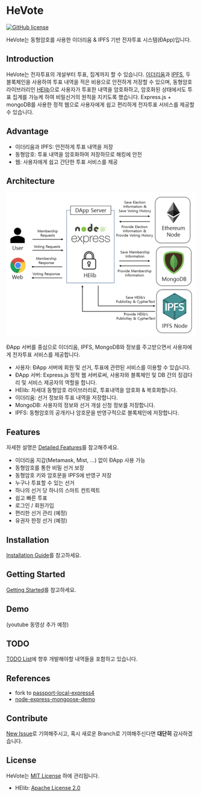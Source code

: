 # HeVote
[![GitHub license](https://img.shields.io/github/license/Naereen/StrapDown.js.svg)](https://github.com/HanBae/HeVote/blob/master/LICENSE)

HeVote는 동형암호를 사용한 이더리움 & IPFS 기반 전자투표 시스템(ÐApp)입니다.

## Introduction
HeVote는 전자투표의 개설부터 투표, 집계까지 할 수 있습니다.
[이더리움](https://www.ethereum.org/)과 [IPFS](https://ipfs.io/), 두 블록체인을 사용하여 투표 내역을 적은 비용으로 안전하게 저장할 수 있으며,
동형암호 라이브러리인 [HElib](https://github.com/shaih/HElib)으로 사용자가 투표한 내역을 암호화하고,
암호화된 상태에서도 투표 집계를 가능케 하여 비밀선거의 원칙을 지키도록 했습니다.
Express.js + mongoDB를 사용한 정적 웹으로 사용자에게 쉽고 편리하게 전자투표 서비스를 제공할 수 있습니다.

## Advantage
- 이더리움과 IPFS: 안전하게 투표 내역을 저장
- 동형암호: 투표 내역을 암호화하여 저장하므로 해킹에 안전
- 웹: 사용자에게 쉽고 간단한 투표 서비스를 제공

## Architecture
![architecture](https://github.com/HanBae/HeVote/blob/master/docs/images/architecture.png)

ÐApp 서버를 중심으로 이더리움, IPFS, MongoDB와 정보를 주고받으면서 사용자에게 전자투표 서비스를 제공합니다.
- 사용자: ÐApp 서버에 회원 및 선거, 투표에 관련된 서비스를 이용할 수 있습니다.
- ÐApp 서버: Express.js 정적 웹 서버로써, 사용자와 블록체인 및 DB 간의 징검다리 및 서비스 제공자의 역할을 합니다.
- HElib: 차세대 동형암호 라이브러리로, 투표내역을 암호화 & 복호화합니다.
- 이더리움: 선거 정보와 투표 내역을 저장합니다.
- MongoDB: 사용자의 정보와 선거 개설 신청 정보를 저장합니다.
- IPFS: 동형암호의 공개키나 암호문을 반영구적으로 블록체인에 저장합니다.

## Features
자세한 설명은 [Detailed Features](https://github.com/HanBae/HeVote/blob/master/docs/DETAILED_FEATURES.md)를 참고해주세요.
- 이더리움 지갑(Metamask, Mist, ...) 없이 ÐApp 사용 가능
- 동형암호를 통한 비밀 선거 보장
- 동형암호 키와 암호문을 IPFS에 반영구 저장
- 누구나 투표할 수 있는 선거
- 하나의 선거 당 하나의 스마트 컨트렉트
- 쉽고 빠른 투표
- 로그인 / 회원가입
- 편리한 선거 관리 (예정)
- 유권자 한정 선거 (예정)

## Installation
[Installation Guide](https://github.com/HanBae/HeVote/blob/master/docs/INSTALLATION_GUIDE.md)를 참고하세요.

## Getting Started
[Getting Started](https://github.com/HanBae/HeVote/blob/master/docs/GETTING_STARTED.md)를 참고하세요.

## Demo
(youtube 동영상 추가 예정)

## TODO
[TODO List](https://github.com/HanBae/HeVote/blob/master/docs/TODO_LIST.md)에 향후 개발해야할 내역들을 포함하고 있습니다.

## References
- fork to [passport-local-express4](https://github.com/mjhea0/passport-local-express4)
- [node-express-mongoose-demo](https://github.com/madhums/node-express-mongoose-demo)

## Contribute
[New Issue](https://github.com/HanBae/HeVote/issues/new)로 기여해주시고,
혹시 새로운 Branch로 기여해주신다면 **대단히** 감사하겠습니다.

## License
HeVote는 [MIT License](https://github.com/HanBae/HeVote/blob/master/LICENSE) 하에 관리됩니다.
- HElib: [Apache License 2.0](https://github.com/shaih/HElib/blob/master/LICENSE)
